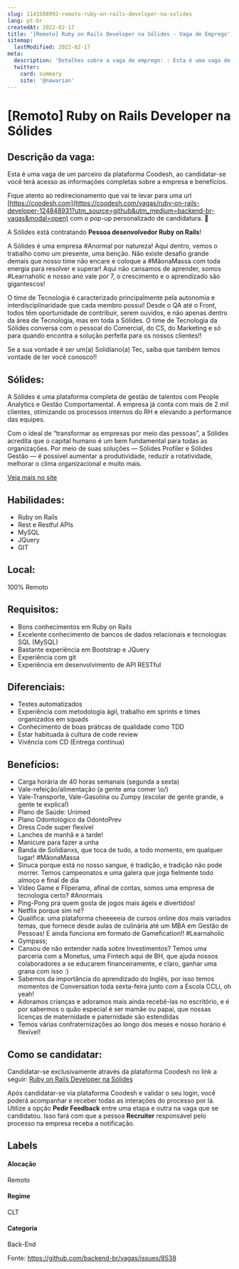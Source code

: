 ```yaml
---
slug: 1141508992-remoto-ruby-on-rails-developer-na-solides
lang: pt-br
createdAt: 2022-02-17
title: '[Remoto] Ruby on Rails Developer na Sólides - Vaga de Emprego'
sitemap:
  lastModified: 2022-02-17
meta:
  description: 'Detalhes sobre a vaga de emprego: : Esta é uma vaga de um parceiro da plataforma Coodesh, ao candidatar-se você terá acesso as informações completas sobre a empresa e benefícios.  Fique atento ao redirecionamento que vai te levar para uma url [https://coodesh.com](https://coodesh.com/vagas/ruby-on-rails-developer-124848931?utm_source=github&utm_medium=backend-br-vagas&modal=open) com o pop-up personalizado de candidatura. 👋 <p>A Sólides está contratando <strong>Pessoa desenvolvedor Ruby on Rails</strong>!</p> <p>A Sólides é uma empresa #Anormal por natureza! Aqui dentro, vemos o trabalho como um presente, uma benção. Não existe desafio grande demais que nosso time não encare e coloque a #MãonaMassa com toda energia para resolver e superar! Aqui não cansamos de aprender, somos #Learnaholic e nosso ano vale por 7, o crescimento e o aprendizado são gigantescos!</p> <p>O time de Tecnologia é caracterizado principalmente pela autonomia e interdisciplinaridade que cada membro possui! Desde o QA até o Front, todos têm oportunidade de contribuir, serem ouvidos, e não apenas dentro da área de Tecnologia, mas em toda a Sólides. O time de Tecnologia da Sólides conversa com o pessoal do Comercial, do CS, do Marketing e só para quando encontra a solução perfeita para os nossos clientes!!</p> <p>Se a sua vontade é ser um(a) Solidiano(a) Tec, saiba que também temos vontade de ter você conosco!!</p>'
  twitter:
    card: summary
    site: '@nawarian'
---
```


# [Remoto] Ruby on Rails Developer na Sólides

## Descrição da vaga: 
Esta é uma vaga de um parceiro da plataforma Coodesh, ao candidatar-se você terá acesso as informações completas sobre a empresa e benefícios.


Fique atento ao redirecionamento que vai te levar para uma url [https://coodesh.com](https://coodesh.com/vagas/ruby-on-rails-developer-124848931?utm_source=github&utm_medium=backend-br-vagas&modal=open) com o pop-up personalizado de candidatura. 👋
<p>A Sólides está contratando <strong>Pessoa desenvolvedor Ruby on Rails</strong>!</p>
<p>A Sólides é uma empresa #Anormal por natureza! Aqui dentro, vemos o trabalho como um presente, uma benção. Não existe desafio grande demais que nosso time não encare e coloque a #MãonaMassa com toda energia para resolver e superar! Aqui não cansamos de aprender, somos #Learnaholic e nosso ano vale por 7, o crescimento e o aprendizado são gigantescos!</p>
<p>O time de Tecnologia é caracterizado principalmente pela autonomia e interdisciplinaridade que cada membro possui! Desde o QA até o Front, todos têm oportunidade de contribuir, serem ouvidos, e não apenas dentro da área de Tecnologia, mas em toda a Sólides. O time de Tecnologia da Sólides conversa com o pessoal do Comercial, do CS, do Marketing e só para quando encontra a solução perfeita para os nossos clientes!!</p>
<p>Se a sua vontade é ser um(a) Solidiano(a) Tec, saiba que também temos vontade de ter você conosco!!</p>

## Sólides: 
 <p>A Sólides é uma plataforma completa de gestão de talentos com People Analytics e Gestão Comportamental. A empresa já conta com mais de 2 mil clientes, otimizando os processos internos do RH e elevando a performance das equipes.</p>
<p>Com o ideal de “transformar as empresas por meio das pessoas”, a Sólides acredita que o capital humano é um bem fundamental para todas as organizações. Por meio de suas soluções — Sólides Profiler e Sólides Gestão — é possível aumentar a produtividade, reduzir a rotatividade, melhorar o clima organizacional e muito mais.</p><a href='https://coodesh.com/empresas/solides'>Veja mais no site</a>

 ## Habilidades: 
 - Ruby on Rails 
- Rest e Restful APIs 
- MySQL 
- JQuery 
- GIT
## Local: 
 100% Remoto
## Requisitos: 
 - Bons conhecimentos em Ruby on Rails 
- Excelente conhecimento de bancos de dados relacionais e tecnologias SQL (MySQL) 
- Bastante experiência em Bootstrap e JQuery 
- Experiência com git 
- Experiência em desenvolvimento de API RESTful
## Diferenciais: 
 - Testes automatizados 
- Experiência com metodologia ágil, trabalho em sprints e times organizados em squads 
- Conhecimento de boas práticas de qualidade como TDD 
- Estar habituada à cultura de code review 
- Vivência com CD (Entrega contínua)
## Benefícios: 
 - Carga horária de 40 horas semanais (segunda a sexta) 
- Vale-refeição/alimentação (a gente ama comer \o/) 
- Vale-Transporte, Vale-Gasolina ou Zumpy (escolar de gente grande, a gente te explica!) 
- Plano de Saúde: Unimed 
- Plano Odontológico da OdontoPrev 
- Dress Code super flexível 
- Lanches de manhã e a tarde! 
- Manicure para fazer a unha  
- Banda de Solidianxs, que toca de tudo, a todo momento, em qualquer lugar! #MãonaMassa 
- Sinuca porque está no nosso sangue, é tradição, e tradição não pode morrer. Temos campeonatos e uma galera que joga fielmente todo almoço e final de dia 
- Vídeo Game e Fliperama, afinal de contas, somos uma empresa de tecnologia certo? #Anormais 
- Ping-Pong pra quem gosta de jogos mais ágeis e divertidos! 
- Netflix porque sim né? 
- Qualifica: uma plataforma cheeeeeia de cursos online dos mais variados temas, que fornece desde aulas de culinária até um MBA em Gestão de Pessoas! E ainda funciona em formato de Gamefication!! #Learnaholic 
- Gympass; 
- Cansou de não entender nada sobre Investimentos? Temos uma parceria com a Monetus, uma Fintech aqui de BH, que ajuda nossos colaboradores a se educarem financeiramente, e claro, ganhar uma grana com isso :) 
- Sabemos da importância do aprendizado do Inglês, por isso temos momentos de Conversation toda sexta-feira junto com a Escola CCLi, oh yeah! 
- Adoramos crianças e adoramos mais ainda recebê-las no escritório, e é por sabermos o quão especial é ser mamãe ou papai, que nossas licenças de maternidade e paternidade são estendidas 
- Temos várias confraternizações ao longo dos meses e nosso horário é flexível!
## Como se candidatar:
Candidatar-se exclusivamente através da plataforma Coodesh no link a seguir: [Ruby on Rails Developer na Sólides](https://coodesh.com/vagas/ruby-on-rails-developer-124848931?utm_source=github&utm_medium=backend-br-vagas&modal=open)


Após candidatar-se via plataforma Coodesh e validar o seu login, você poderá acompanhar e receber todas as interações do processo por lá. Utilize a opção **Pedir Feedback** entre uma etapa e outra na vaga que se candidatou. Isso fará com que a pessoa **Recruiter** responsável pelo processo na empresa receba a notificação.
## Labels
#### Alocação
Remoto
#### Regime
CLT
#### Categoria
Back-End

Fonte: https://github.com/backend-br/vagas/issues/8538
